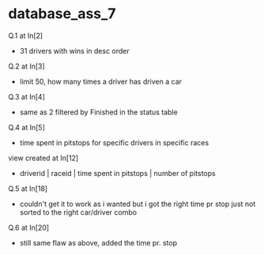# database_ass_7

Q.1 at In[2]
- 31 drivers with wins in desc order

Q.2 at In[3]
- limit 50, how many times a driver has driven a car

Q.3 at In[4]
- same as 2 filtered by Finished in the status table

Q.4 at In[5]
- time spent in pitstops for specific drivers in specific races

view created at In[12]
- driverid | raceid | time spent in pitstops | number of pitstops

Q.5 at In[18]
- couldn't get it to work as i wanted but i got the right time pr stop just not sorted to the right car/driver combo

Q.6 at In[20]
- still same flaw as above, added the time pr. stop

